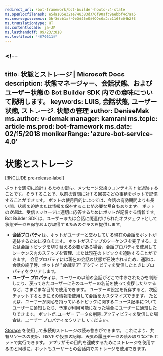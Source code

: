```yaml
---
redirect_url: /bot-framework/bot-builder-howto-v4-state
ms.openlocfilehash: e5da105e32ae748383d376f90afd9aebbf4c7aa5
ms.sourcegitcommit: 3bf3dbb1a440b3d83e58499c6a2ac116fe04b2f6
ms.translationtype: HT
ms.contentlocale: ja-JP
ms.lasthandoff: 09/23/2018
ms.locfileid: "46708118"
---
```

<a name="--"></a><!--
---
title: 状態とストレージ | Microsoft Docs description: 状態マネージャー、会話状態、およびユーザー状態の Bot Builder SDK 内での意味について説明します。
keywords: LUIS, 会話状態, ユーザー状態, ストレージ, 状態の管理 author: DeniseMak ms.author: v-demak manager: kamrani ms.topic: article ms.prod: bot-framework ms.date: 02/15/2018 monikerRange: 'azure-bot-service-4.0'
---

# <a name="state-and-storage"></a>状態とストレージ
[!INCLUDE [pre-release-label](../includes/pre-release-label.md)]

ボットを適切に設計するための鍵は、メッセージ交換のコンテキストを追跡することです。そうすることで、以前の質問に対する回答などの事柄をボットで記憶することができます。
ボットの使用目的によっては、会話の有効期間よりも長い間、状態を追跡または情報を保存することが必要な場合もあります。
ボットの*状態*は、受信メッセージに適切に応答するためにボットが記憶する情報です。 Bot Builder SDK は、ユーザーまたは会話に関連付けられたオブジェクトとして状態データを保存および取得するためのクラスを提供します。

* **会話プロパティ**は、ボットがユーザーと交わしている現在の会話をボットが追跡するために役立ちます。 ボットがステップのシーケンスを完了する、または会話トピックを切り替える必要がある場合、会話プロパティを使用してシーケンス内のステップを管理、または現在のトピックを追跡することができます。 会話プロパティには現在の会話の状態が反映されるため、通常は、会話の終了時、ボットが "_会話終了_" アクティビティを受信したときにプロパティをクリアします。
* **ユーザー プロパティ**は、ユーザーの以前の会話がどこで中断されたかを判断したり、戻ってきたユーザーにそのユーザーの名前を使って挨拶したりするなど、さまざまな目的で使用できます。 ユーザーの設定を保存すると、次回チャットするときにその情報を使用して会話をカスタマイズできます。 たとえば、ユーザーが関心を持っているトピックに関するニュース記事についてユーザーに通知したり、予定が利用可能になった場合にユーザーに通知したりできます。 ボットが_ユーザー データの削除_アクティビティを受信した場合は、ユーザー プロパティをクリアしてください。

[Storage](bot-builder-howto-v4-storage.md) を使用して永続的ストレージの読み書きができます。 これにより、共有リソースの更新、RSVP や投票の記録、天気の履歴データの読み取りなどをボットで実行できます。 アプリがその目的を達成するためにストレージを使用するのと同様に、ボットもユーザーとの会話内でストレージを使用できます。

<!-- 
*Conversation state* pertains to the current conversation that the user is having with your bot. When the conversation ends, your bot deletes this data.

You can also store *user state* that persists after a conversation ends. For example, if you store a user's preferences, you can use that information to customize the conversation the next time you chat. For example, you might alert the user to a news article about a topic that interests her, or alert a user when an appointment becomes available. 
-->

<!-- You should generally avoid saving state using a global variable or function closures.
Doing so will create issues when you want to scale out your bot. Instead, use the conversation state and user state middleware that the BotBuilder SDK provides --> 

<!--
## Types of underlying storage

The SDK provides bot state manager middleware to persist conversation and user state. State can be accessed using the bot's context. This state manager can use Azure Table Storage, file storage, or memory storage as the underlying data storage. You can also create your own storage components for your bot.

Bots built using Azure Table Storage can be designed to be stateless and scalable across multiple compute nodes.

> [!NOTE] 
> File and memory storage won't scale across nodes.

## Writing directly to storage

You can also use the Bot Builder SDK to read and write data directly to storage, without using middleware or without using the bot context. This can be appropriate to data that your bot uses, that comes from a source outside your bot's conversation flow.

For example, let's say your bot allows the user to ask for the weather report, and your bot retrieves the weather report for a specified date, by reading it from an external database. The content of the weather database isn't dependent on user information or the conversation context, so you could just read it directly from storage instead of using the state manager.  See [How to write directly to storage](bot-builder-howto-v4-storage.md) for an example.

## Next steps

Next, lets get into how activities are processed, in depth, and how we respond to them.

> [!div class="nextstepaction"]
> [Activity Processing](bot-builder-concept-activity-processing.md)

## Additional resources

- [How to save state](bot-builder-howto-v4-state.md)
- [How to write directly to storage](bot-builder-howto-v4-storage.md)

-->
